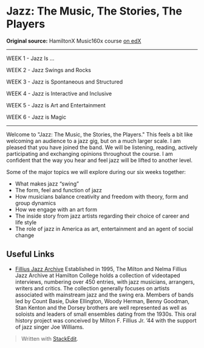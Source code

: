 # Jazz: The Music, The Stories, The Players

**Original source:** HamiltonX  Music160x course [on edX](https://learning.edx.org/course/course-v1:HamiltonX+Music160x+3T2016/home) 

---

WEEK 1 - Jazz Is …

WEEK 2 - Jazz Swings and Rocks

WEEK 3 - Jazz is Spontaneous and Structured

WEEK 4 - Jazz is Interactive and Inclusive

WEEK 5 - Jazz is Art and Entertainment

WEEK 6 - Jazz is Magic

---

Welcome to "Jazz: The Music, the Stories, the Players." This feels a bit like welcoming an audience to a jazz gig, but on a much larger scale. I am pleased that you have joined the band. We will be listening, reading, actively participating and exchanging opinions throughout the course. I am confident that the way you hear and feel jazz will be lifted to another level.

Some of the major topics we will explore during our six weeks together:

-   What makes jazz “swing”
-   The form, feel and function of jazz
-   How musicians balance creativity and freedom with theory, form and group dynamics
-   How we engage with an art form
-   The inside story from jazz artists regarding their choice of career and life style
-   The role of jazz in America as art, entertainment and an agent of social change

## Useful Links

 - [Fillius Jazz Archive](https://elib.hamilton.edu/collections/fillius-jazz-archive)
Established in 1995, The Milton and Nelma Fillius Jazz Archive at Hamilton College holds a collection of videotaped interviews, numbering over 450 entries, with jazz musicians, arrangers, writers and critics. The collection generally focuses on artists associated with mainstream jazz and the swing era. Members of bands led by Count Basie, Duke Ellington, Woody Herman, Benny Goodman, Stan Kenton and the Dorsey brothers are well represented as well as soloists and leaders of small ensembles dating from the 1930s. This oral history project was conceived by Milton F. Fillius Jr. ’44 with the support of jazz singer Joe Williams.






> Written with [StackEdit](https://stackedit.io/).
<!--stackedit_data:
eyJoaXN0b3J5IjpbMjA4MTAwNDU4LC05MjE2MDAxMjNdfQ==
-->